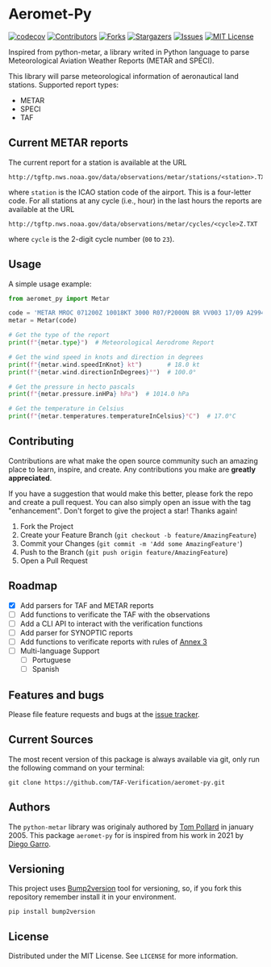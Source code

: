 # Aeromet-Py

[![codecov][coverage-shield]][coverage-url]
[![Contributors][contributors-shield]][contributors-url]
[![Forks][forks-shield]][forks-url]
[![Stargazers][stars-shield]][stars-url]
[![Issues][issues-shield]][issues-url]
[![MIT License][license-shield]][license-url]

[coverage-shield]: https://app.codecov.io/gh/TAF-Verification/aeromet-py/branch/main/graph/badge.svg
[coverage-url]: https://app.codecov.io/gh/TAF-Verification/aeromet-py
[contributors-shield]: https://img.shields.io/github/contributors/TAF-Verification/aeromet-py.svg
[contributors-url]: https://github.com/TAF-Verification/aeromet-py/graphs/contributors
[forks-shield]: https://img.shields.io/github/forks/TAF-Verification/aeromet-py.svg
[forks-url]: https://github.com/TAF-Verification/aeromet-py/network/members
[stars-shield]: https://img.shields.io/github/stars/TAF-Verification/aeromet-py.svg
[stars-url]: https://github.com/TAF-Verification/aeromet-py/stargazers
[issues-shield]: https://img.shields.io/github/issues/TAF-Verification/aeromet-py.svg
[issues-url]: https://github.com/TAF-Verification/aeromet-py/issues
[license-shield]: https://img.shields.io/github/license/TAF-Verification/aeromet-py.svg
[license-url]: https://github.com/TAF-Verification/aeromet-py/blob/master/LICENSE

Inspired from python-metar, a library writed in Python language to parse Meteorological Aviation Weather Reports (METAR and SPECI).

This library will parse meteorological information of aeronautical land stations.
Supported report types:
* METAR
* SPECI
* TAF

## Current METAR reports

The current report for a station is available at the URL

```
http://tgftp.nws.noaa.gov/data/observations/metar/stations/<station>.TXT
```

where `station` is the ICAO station code of the airport. This is a four-letter code.
For all stations at any cycle (i.e., hour) in the last  hours the reports are available
at the URL

```
http://tgftp.nws.noaa.gov/data/observations/metar/cycles/<cycle>Z.TXT
```

where `cycle` is the 2-digit cycle number (`00` to `23`).

## Usage

A simple usage example:

```python
from aeromet_py import Metar

code = 'METAR MROC 071200Z 10018KT 3000 R07/P2000N BR VV003 17/09 A2994 RESHRA NOSIG'
metar = Metar(code)

# Get the type of the report
print(f"{metar.type}")  # Meteorological Aerodrome Report

# Get the wind speed in knots and direction in degrees
print(f"{metar.wind.speedInKnot} kt")       # 18.0 kt 
print(f"{metar.wind.directionInDegrees}°")  # 100.0°

# Get the pressure in hecto pascals
print(f"{metar.pressure.inHPa} hPa")  # 1014.0 hPa

# Get the temperature in Celsius
print(f"{metar.temperatures.temperatureInCelsius}°C")  # 17.0°C
```

## Contributing

Contributions are what make the open source community such an amazing place to learn, inspire, and create.
Any contributions you make are **greatly appreciated**.

If you have a suggestion that would make this better, please fork the repo and create a pull request.
You can also simply open an issue with the tag "enhancement".
Don't forget to give the project a star! Thanks again!

1. Fork the Project
2. Create your Feature Branch (`git checkout -b feature/AmazingFeature`)
3. Commit your Changes (`git commit -m 'Add some AmazingFeature'`)
4. Push to the Branch (`git push origin feature/AmazingFeature`)
5. Open a Pull Request

## Roadmap

- [x] Add parsers for TAF and METAR reports
- [ ] Add functions to verificate the TAF with the observations
- [ ] Add a CLI API to interact with the verification functions
- [ ] Add parser for SYNOPTIC reports
- [ ] Add functions to verificate reports with rules of [Annex 3][annex3]
- [ ] Multi-language Support
    - [ ] Portuguese
    - [ ] Spanish

[annex3]: https://www.icao.int/airnavigation/IMP/Documents/Annex%203%20-%2075.pdf

## Features and bugs

Please file feature requests and bugs at the [issue tracker][tracker].

[tracker]: https://github.com/TAF-Verification/aeromet-py/issues

## Current Sources

The most recent version of this package is always available via git, only run the
following command on your terminal:

```
git clone https://github.com/TAF-Verification/aeromet-py.git
```

## Authors

The `python-metar` library was originaly authored by [Tom Pollard][TomPollard] in january 2005.
This package `aeromet-py` for is inspired from his work in 2021 by [Diego Garro][DiegoGarro].

[TomPollard]: https://github.com/tomp
[DiegoGarro]: https://github.com/diego-garro

## Versioning

This project uses [Bump2version][bumpversion] tool for versioning, so, if you fork this
repository remember install it in your environment.

[bumpversion]: https://pypi.org/project/bump2version/

```
pip install bump2version
```

## License

Distributed under the MIT License. See `LICENSE` for more information.
